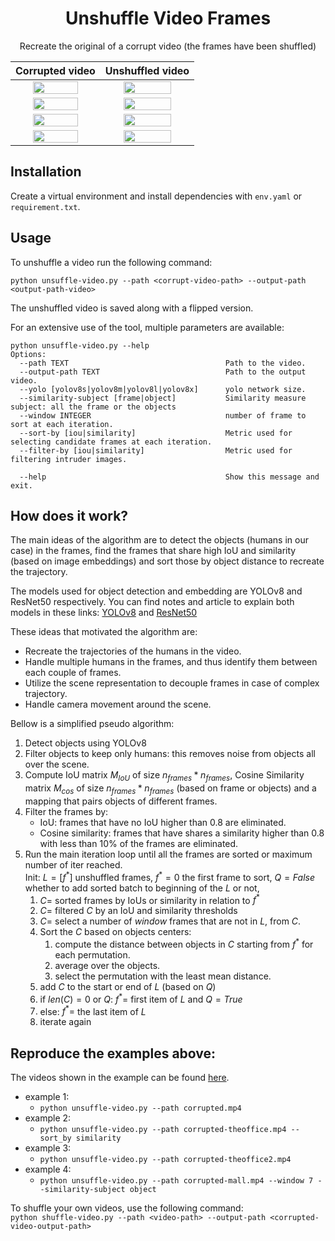 
<div align="center">

# Unshuffle Video Frames

Recreate the original of a corrupt video (the frames have been shuffled)

| Corrupted video | Unshuffled video |
|:--:|:--:|
| <img width="75%" src="resources/corrupted.gif"> | <img width="75%" src="resources/unshuffled.gif"> |
| <img width="75%" src="resources/theoffice-corrupted.gif"> | <img width="75%" src="resources/theoffice-unshuffled.gif"> |
| <img width="75%" src="resources/theoffice2-corrupted.gif"> | <img width="75%" src="resources/theoffice2-unshuffled.gif"> |
| <img width="75%" src="resources/corrupted-mall.gif"> | <img width="75%" src="resources/mall-unshuffled.gif"> |



</div>


## Installation

Create a virtual environment and install dependencies with `env.yaml` or `requirement.txt`.

## Usage

To unshuffle a video run the following command:

```
python unsuffle-video.py --path <corrupt-video-path> --output-path <output-path-video>
```

The unshuffled video is saved along with a flipped version.

For an extensive use of the tool, multiple parameters are available:

```
python unsuffle-video.py --help
Options:
  --path TEXT                                   Path to the video.
  --output-path TEXT                            Path to the output video.
  --yolo [yolov8s|yolov8m|yolov8l|yolov8x]      yolo network size.
  --similarity-subject [frame|object]           Similarity measure subject: all the frame or the objects                  
  --window INTEGER                              number of frame to sort at each iteration.
  --sort-by [iou|similarity]                    Metric used for selecting candidate frames at each iteration.
  --filter-by [iou|similarity]                  Metric used for filtering intruder images.
                                  
  --help                                        Show this message and exit.
```

<!-- Tips:
* Sorting by iou is more efficient is the camera moves slowly and and the path of the objects in the video is linear. 
* Sorting by similarity is beneficial when the camera angle change is important. -->


## How does it work?

The main ideas of the algorithm are to detect the objects (humans in our case) in the frames, find the frames that share high IoU and similarity (based on image embeddings) and sort those by object distance to recreate the trajectory.

The models used for object detection and embedding are YOLOv8 and ResNet50 respectively. You can find notes and article to explain both models in these links: [YOLOv8](https://github.com/Darkmyter/AI-resources/blob/main/Resources/Deep%20Learining/Computer%20vision/object-detection-papers.md#yolov8-2023) and [ResNet50](https://github.com/Darkmyter/AI-resources/blob/main/Resources/Deep%20Learining/Computer%20vision/image-classification-papers.md#deep-residual-learning-for-image-recognition-resnet-2015)


These ideas that motivated the algorithm are:
* Recreate the trajectories of the humans in the video.
* Handle multiple humans in the frames, and thus identify them between each couple of frames.
* Utilize the scene representation to decouple frames in case of complex trajectory.
* Handle camera movement around the scene.


Bellow is a simplified pseudo algorithm:

1. Detect objects using YOLOv8
2. Filter objects to keep only humans: this removes noise from objects all over the scene.
3. Compute IoU matrix $M_{IoU}$ of size $n_{frames}*n_{frames}$, Cosine Similarity matrix $M_{cos}$ of size $n_{frames}*n_{frames}$ (based on frame or objects) and a mapping that pairs objects of different frames.
4. Filter the frames by:
   - IoU: frames that have no IoU higher than 0.8 are eliminated. 
   - Cosine similarity: frames that have shares a similarity higher than 0.8 with less than 10% of the frames are eliminated.
5. Run the main iteration loop until all the frames are sorted or maximum number of iter reached.   
   Init: $L=[f^*]$ unshuffled frames, $f^*=0$ the first frame to sort, $Q=False$ whether to add sorted batch to beginning of the $L$ or not, 
   1. $C =$ sorted frames by IoUs or similarity in relation to $f^*$
   2. $C =$ filtered $C$ by an IoU and similarity thresholds
   3. $C =$ select a number of $window$ frames that are not in $L$, from $C$.
   4. Sort the $C$ based on objects centers:
      1. compute the distance between objects in $C$ starting from $f^*$ for each permutation.
      2. average over the objects.
      3. select the permutation with the least mean distance.
   5. add $C$ to the start or end of $L$ (based on $Q$)
   6. if $len(C) =0$ or $Q$: $f^*=$ first item of $L$  and $Q=True$
   7. else:  $f^*=$ the last item of $L$
   8. iterate again


## Reproduce the examples above:

The videos shown in the example can be found [here](https://drive.google.com/drive/folders/1Mh7nhp5S9KiI7FH9wlScO9BLe5zWiifx?usp=share_link).  
* example 1:
  * `python unsuffle-video.py --path corrupted.mp4`
* example 2:
  * `python unsuffle-video.py --path corrupted-theoffice.mp4 --sort_by similarity`
* example 3:
  * `python unsuffle-video.py --path corrupted-theoffice2.mp4`
* example 4:
  * `python unsuffle-video.py --path corrupted-mall.mp4 --window 7 --similarity-subject object`

To shuffle your own videos, use the following command:  
`python shuffle-video.py --path <video-path> --output-path <corrupted-video-output-path>`